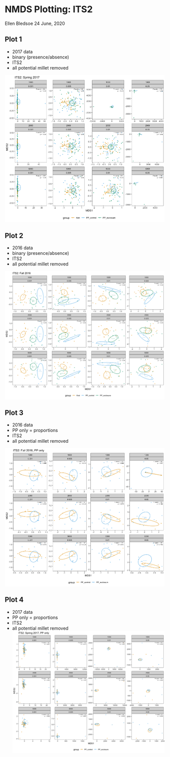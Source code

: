 NMDS Plotting: ITS2
================
Ellen Bledsoe
24 June, 2020

## Plot 1

  - 2017 data
  - binary (presence/absence)
  - ITS2
  - all potential millet
removed

<img src="Plotting_NMDS_ITS2_files/figure-gfm/figure1-1.png" style="display: block; margin: auto;" />

## Plot 2

  - 2016 data
  - binary (presence/absence)
  - ITS2
  - all potential millet
removed

<img src="Plotting_NMDS_ITS2_files/figure-gfm/figure2-1.png" style="display: block; margin: auto;" />

## Plot 3

  - 2016 data
  - PP only = proportions
  - ITS2
  - all potential millet
removed

<img src="Plotting_NMDS_ITS2_files/figure-gfm/figure3-1.png" style="display: block; margin: auto;" />

## Plot 4

  - 2017 data
  - PP only = proportions
  - ITS2
  - all potential millet removed
    <img src="Plotting_NMDS_ITS2_files/figure-gfm/figure4-1.png" style="display: block; margin: auto;" />
